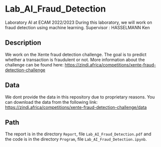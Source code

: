 # Lab_AI_Fraud_Detection
Laboratory AI at ECAM 2022/2023
During this laboratory, we will work on fraud detection using machine learning.
Supervisor :  HASSELMANN Ken 

## Description
We work on the Xente fraud detection challenge. The goal is to predict whether a transaction is fraudulent or not.
More information about the challenge can be found here:
https://zindi.africa/competitions/xente-fraud-detection-challenge

## Data 
We dont provide the data in this repository due to proprietary reasons. You can download the data from the following link:
https://zindi.africa/competitions/xente-fraud-detection-challenge/data

## Path 
The report is in the directory `Report`, file `Lab_AI_Fraud_Detection.pdf` and the code is in the directory `Program`, file `Lab_AI_Fraud_Detection.ipynb`.

